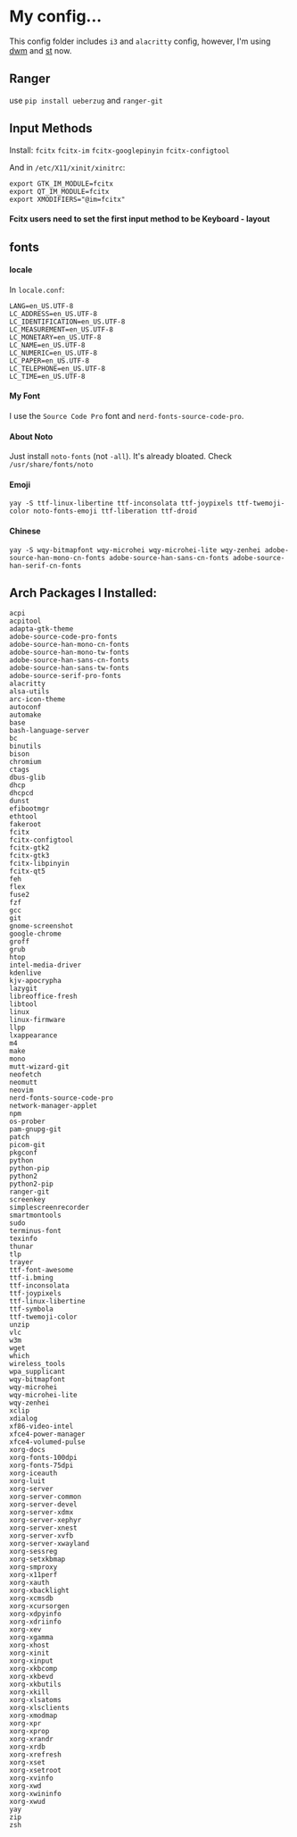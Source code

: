# My config...

This config folder includes `i3` and `alacritty` config, however, I'm using [dwm](https://github.com/theniceboy/dwm) and [st](https://github.com/theniceboy/st) now.

## Ranger

use `pip install ueberzug` and `ranger-git`

## Input Methods

Install: `fcitx` `fcitx-im` `fcitx-googlepinyin` `fcitx-configtool`

And in `/etc/X11/xinit/xinitrc`:

```
export GTK_IM_MODULE=fcitx
export QT_IM_MODULE=fcitx
export XMODIFIERS="@im=fcitx"
```

#### Fcitx users need to set the first input method to be Keyboard - layout

## fonts

#### locale

In `locale.conf`:

```
LANG=en_US.UTF-8
LC_ADDRESS=en_US.UTF-8
LC_IDENTIFICATION=en_US.UTF-8
LC_MEASUREMENT=en_US.UTF-8
LC_MONETARY=en_US.UTF-8
LC_NAME=en_US.UTF-8
LC_NUMERIC=en_US.UTF-8
LC_PAPER=en_US.UTF-8
LC_TELEPHONE=en_US.UTF-8
LC_TIME=en_US.UTF-8
```

#### My Font

I use the `Source Code Pro` font and `nerd-fonts-source-code-pro`.

#### About Noto

Just install `noto-fonts` (not `-all`). It's already bloated. Check `/usr/share/fonts/noto`

#### Emoji

```
yay -S ttf-linux-libertine ttf-inconsolata ttf-joypixels ttf-twemoji-color noto-fonts-emoji ttf-liberation ttf-droid
```

#### Chinese

```
yay -S wqy-bitmapfont wqy-microhei wqy-microhei-lite wqy-zenhei adobe-source-han-mono-cn-fonts adobe-source-han-sans-cn-fonts adobe-source-han-serif-cn-fonts
```

## Arch Packages I Installed:

```
acpi
acpitool
adapta-gtk-theme
adobe-source-code-pro-fonts
adobe-source-han-mono-cn-fonts
adobe-source-han-mono-tw-fonts
adobe-source-han-sans-cn-fonts
adobe-source-han-sans-tw-fonts
adobe-source-serif-pro-fonts
alacritty
alsa-utils
arc-icon-theme
autoconf
automake
base
bash-language-server
bc
binutils
bison
chromium
ctags
dbus-glib
dhcp
dhcpcd
dunst
efibootmgr
ethtool
fakeroot
fcitx
fcitx-configtool
fcitx-gtk2
fcitx-gtk3
fcitx-libpinyin
fcitx-qt5
feh
flex
fuse2
fzf
gcc
git
gnome-screenshot
google-chrome
groff
grub
htop
intel-media-driver
kdenlive
kjv-apocrypha
lazygit
libreoffice-fresh
libtool
linux
linux-firmware
llpp
lxappearance
m4
make
mono
mutt-wizard-git
neofetch
neomutt
neovim
nerd-fonts-source-code-pro
network-manager-applet
npm
os-prober
pam-gnupg-git
patch
picom-git
pkgconf
python
python-pip
python2
python2-pip
ranger-git
screenkey
simplescreenrecorder
smartmontools
sudo
terminus-font
texinfo
thunar
tlp
trayer
ttf-font-awesome
ttf-i.bming
ttf-inconsolata
ttf-joypixels
ttf-linux-libertine
ttf-symbola
ttf-twemoji-color
unzip
vlc
w3m
wget
which
wireless_tools
wpa_supplicant
wqy-bitmapfont
wqy-microhei
wqy-microhei-lite
wqy-zenhei
xclip
xdialog
xf86-video-intel
xfce4-power-manager
xfce4-volumed-pulse
xorg-docs
xorg-fonts-100dpi
xorg-fonts-75dpi
xorg-iceauth
xorg-luit
xorg-server
xorg-server-common
xorg-server-devel
xorg-server-xdmx
xorg-server-xephyr
xorg-server-xnest
xorg-server-xvfb
xorg-server-xwayland
xorg-sessreg
xorg-setxkbmap
xorg-smproxy
xorg-x11perf
xorg-xauth
xorg-xbacklight
xorg-xcmsdb
xorg-xcursorgen
xorg-xdpyinfo
xorg-xdriinfo
xorg-xev
xorg-xgamma
xorg-xhost
xorg-xinit
xorg-xinput
xorg-xkbcomp
xorg-xkbevd
xorg-xkbutils
xorg-xkill
xorg-xlsatoms
xorg-xlsclients
xorg-xmodmap
xorg-xpr
xorg-xprop
xorg-xrandr
xorg-xrdb
xorg-xrefresh
xorg-xset
xorg-xsetroot
xorg-xvinfo
xorg-xwd
xorg-xwininfo
xorg-xwud
yay
zip
zsh
```

